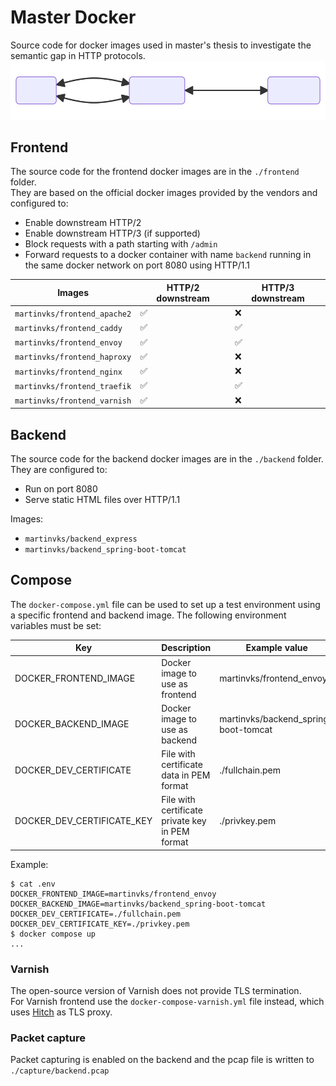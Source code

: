 # Master Docker

Source code for docker images used in master's thesis to investigate the semantic gap in HTTP protocols.
![Flowchart](./flowchart.svg)

## Frontend

The source code for the frontend docker images are in the `./frontend` folder.  
They are based on the official docker images provided by the vendors and configured to:

- Enable downstream HTTP/2
- Enable downstream HTTP/3 (if supported)
- Block requests with a path starting with `/admin`
- Forward requests to a docker container with name `backend` running in the same docker network on port 8080 using
  HTTP/1.1

| Images                       | HTTP/2 downstream  | HTTP/3 downstream  |
|------------------------------|--------------------|--------------------|
| `martinvks/frontend_apache2` | :white_check_mark: | :x:                |
| `martinvks/frontend_caddy`   | :white_check_mark: | :white_check_mark: |
| `martinvks/frontend_envoy`   | :white_check_mark: | :white_check_mark: |
| `martinvks/frontend_haproxy` | :white_check_mark: | :x:                |
| `martinvks/frontend_nginx`   | :white_check_mark: | :x:                |
| `martinvks/frontend_traefik` | :white_check_mark: | :white_check_mark: |
| `martinvks/frontend_varnish` | :white_check_mark: | :x:                |

## Backend

The source code for the backend docker images are in the `./backend` folder.  
They are configured to:

- Run on port 8080
- Serve static HTML files over HTTP/1.1

Images:
- `martinvks/backend_express`
- `martinvks/backend_spring-boot-tomcat`

## Compose

The `docker-compose.yml` file can be used to set up a test environment using a specific frontend and backend image.
The following environment variables must be set:

| Key                        | Description                                     | Example value                        |
|----------------------------|-------------------------------------------------|--------------------------------------|
| DOCKER_FRONTEND_IMAGE      | Docker image to use as frontend                 | martinvks/frontend_envoy             |
| DOCKER_BACKEND_IMAGE       | Docker image to use as backend                  | martinvks/backend_spring-boot-tomcat |
| DOCKER_DEV_CERTIFICATE     | File with certificate data in PEM format        | ./fullchain.pem                      |
| DOCKER_DEV_CERTIFICATE_KEY | File with certificate private key in PEM format | ./privkey.pem                        |

Example:
```
$ cat .env
DOCKER_FRONTEND_IMAGE=martinvks/frontend_envoy
DOCKER_BACKEND_IMAGE=martinvks/backend_spring-boot-tomcat
DOCKER_DEV_CERTIFICATE=./fullchain.pem
DOCKER_DEV_CERTIFICATE_KEY=./privkey.pem
$ docker compose up
...
```

### Varnish

The open-source version of Varnish does not provide TLS termination.  
For Varnish frontend use the `docker-compose-varnish.yml` file instead, which uses
[Hitch](https://www.varnish-software.com/community/hitch/) as TLS proxy.

### Packet capture

Packet capturing is enabled on the backend and the pcap file is written to `./capture/backend.pcap`